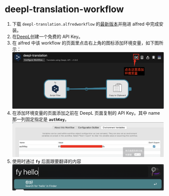 # deepl-translation-workflow

1. 下载 `deepl-translation.alfredworkflow` 的[最新版本](https://github.com/zhangtianhao/deepl-translation-workflow/releases)并拖进 alfred 中完成安装。
2. 在[DeepL](https://www.deepl.com/zh/your-account/keys)创建一个免费的 API Key。
3. 在 alfred 中该 workflow 的页面里点击右上角的图标添加环境变量，如下图所示：
   ![跳转添加环境变量页面.jpg](https://github.com/zhangtianhao/deepl-translation-workflow/blob/main/images/添加环境变量页面.png)
4. 在添加环境变量的页面添加之前在 DeepL 页面复制的 API Key。其中 name 那一列固定指定是 **`authKey`**。
   ![填写环境变量的页面.jpg](https://github.com/zhangtianhao/deepl-translation-workflow/blob/main/images/填写环境变量的页面.png)
5. 使用时通过 **`fy`** 后面跟要翻译的内容
   ![使用界面.jpg](https://github.com/zhangtianhao/deepl-translation-workflow/blob/main/images/使用界面.png)

